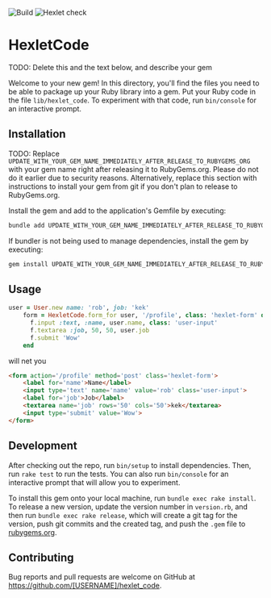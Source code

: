 ![Build](https://github.com/DiscoLord/rails-project-63/actions/workflows/main.yml/badge.svg)
![Hexlet check](https://github.com/DiscoLord/rails-project-63/actions/workflows/hexlet-check.yml/badge.svg)

# HexletCode

TODO: Delete this and the text below, and describe your gem

Welcome to your new gem! In this directory, you'll find the files you need to be able to package up your Ruby library into a gem. Put your Ruby code in the file `lib/hexlet_code`. To experiment with that code, run `bin/console` for an interactive prompt.

## Installation

TODO: Replace `UPDATE_WITH_YOUR_GEM_NAME_IMMEDIATELY_AFTER_RELEASE_TO_RUBYGEMS_ORG` with your gem name right after releasing it to RubyGems.org. Please do not do it earlier due to security reasons. Alternatively, replace this section with instructions to install your gem from git if you don't plan to release to RubyGems.org.

Install the gem and add to the application's Gemfile by executing:

```bash
bundle add UPDATE_WITH_YOUR_GEM_NAME_IMMEDIATELY_AFTER_RELEASE_TO_RUBYGEMS_ORG
```

If bundler is not being used to manage dependencies, install the gem by executing:

```bash
gem install UPDATE_WITH_YOUR_GEM_NAME_IMMEDIATELY_AFTER_RELEASE_TO_RUBYGEMS_ORG
```

## Usage

```ruby
user = User.new name: 'rob', job: 'kek'
    form = HexletCode.form_for user, '/profile', class: 'hexlet-form' do |f|
      f.input :text, :name, user.name, class: 'user-input'
      f.textarea :job, 50, 50, user.job
      f.submit 'Wow'
    end
```

will net you
```html
<form action='/profile' method='post' class='hexlet-form'>
    <label for='name'>Name</label>
    <input type='text' name='name' value='rob' class='user-input'>
    <label for='job'>Job</label>
    <textarea name='job' rows='50' cols='50'>kek</textarea>
    <input type='submit' value='Wow'>
</form>
```

## Development

After checking out the repo, run `bin/setup` to install dependencies. Then, run `rake test` to run the tests. You can also run `bin/console` for an interactive prompt that will allow you to experiment.

To install this gem onto your local machine, run `bundle exec rake install`. To release a new version, update the version number in `version.rb`, and then run `bundle exec rake release`, which will create a git tag for the version, push git commits and the created tag, and push the `.gem` file to [rubygems.org](https://rubygems.org).

## Contributing

Bug reports and pull requests are welcome on GitHub at https://github.com/[USERNAME]/hexlet_code.
